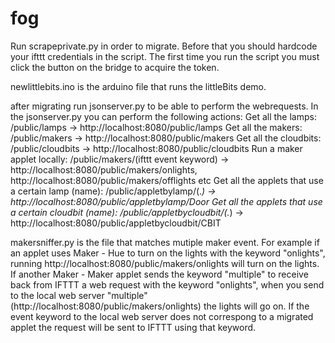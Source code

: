 # fog
Run scrapeprivate.py in order to migrate. Before that you should hardcode your ifttt credentials in the script.
The first time you run the script you must click the button on the bridge to acquire the token.

newlittlebits.ino is the arduino file that runs the littleBits demo.

after migrating run jsonserver.py to be able to perform the webrequests.
In the jsonserver.py you can perform the following actions:
Get all the lamps: /public/lamps -> http://localhost:8080/public/lamps
Get all the makers: /public/makers -> http://localhost:8080/public/makers
Get all the cloudbits: /public/cloudbits -> http://localhost:8080/public/cloudbits
Run a maker applet locally: /public/makers/(ifttt event keyword) -> http://localhost:8080/public/makers/onlights, http://localhost:8080/public/makers/offlights etc
Get all the applets that use a certain lamp (name): /public/appletbylamp/(.*) -> http://localhost:8080/public/appletbylamp/Door
Get all the applets that use a certain cloudbit (name): /public/appletbycloudbit/(.*) -> http://localhost:8080/public/appletbycloudbit/CBIT

makersniffer.py is the file that matches mutiple maker event.
For example if an applet uses Maker - Hue to turn on the lights with the keyword "onlights", running http://localhost:8080/public/makers/onlights
will turn on the lights. If another Maker - Maker applet sends the keyword "multiple" to receive back from IFTTT a web request with the keyword
"onlights", when you send to the local web server "multiple" (http://localhost:8080/public/makers/onlights) the lights will go on. 
If the event keyword to the local web server does not correspong to a migrated applet the request will be sent to IFTTT using that keyword.
